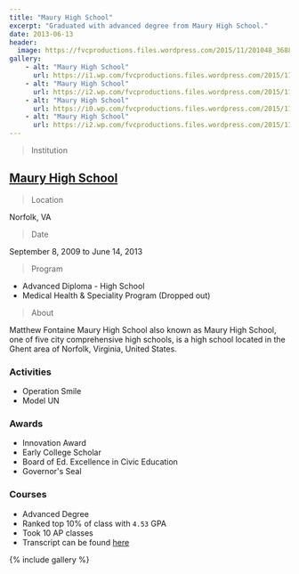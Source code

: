 ```yaml
---
title: "Maury High School"
excerpt: "Graduated with advanced degree from Maury High School."
date: 2013-06-13
header:
  image: https://fvcproductions.files.wordpress.com/2015/11/201048_3688026930399_442436614_o.jpg
gallery:
    - alt: "Maury High School"
      url: https://i1.wp.com/fvcproductions.files.wordpress.com/2015/11/201048_3688026930399_442436614_o.jpg?w=746&h=499&crop&ssl=1&zoom=2
    - alt: "Maury High School"
      url: https://i2.wp.com/fvcproductions.files.wordpress.com/2015/11/img_0849.jpg?w=246&h=184&crop&ssl=1&zoom=2
    - alt: "Maury High School"
      url: https://i0.wp.com/fvcproductions.files.wordpress.com/2015/11/img_0847.jpg?w=246&h=184&crop&ssl=1&zoom=2
    - alt: "Maury High School"
      url: https://i2.wp.com/fvcproductions.files.wordpress.com/2015/11/img_0848.jpg?w=496&h=372&crop&ssl=1&zoom=2
---
```


> Institution

## <a title="Maury High School" href="https://schools.nps.k12.va.us/mhs/" target="_blank">Maury High School</a>

> Location

Norfolk, VA

> Date

September 8, 2009 to June 14, 2013

> Program

- Advanced Diploma - High School
- Medical Health & Speciality Program (Dropped out)

> About

Matthew Fontaine Maury High School also known as Maury High School, one of five city comprehensive high schools, is a high school located in the Ghent area of Norfolk, Virginia, United States.

### Activities

- Operation Smile
- Model UN

### Awards

- Innovation Award
- Early College Scholar
- Board of Ed. Excellence in Civic Education
- Governor's Seal

### Courses

- Advanced Degree
- Ranked top 10% of class with `4.53` GPA
- Took 10 AP classes
- Transcript can be found [here](https://www.scribd.com/document/353206754/High-School-Transcript)

{% include gallery %}